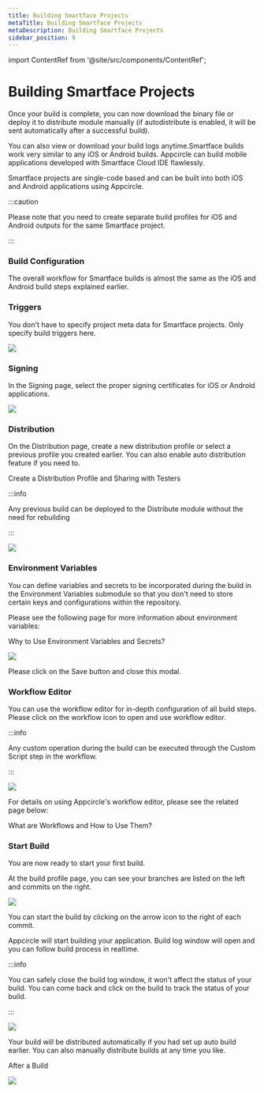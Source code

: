 ```yaml
---
title: Building Smartface Projects
metaTitle: Building Smartface Projects
metaDescription: Building Smartface Projects
sidebar_position: 9
---
```


import ContentRef from '@site/src/components/ContentRef';

# Building Smartface Projects

Once your build is complete, you can now download the binary file or deploy it to distribute module manually (if autodistribute is enabled, it will be sent automatically after a successful build).

You can also view or download your build logs anytime.Smartface builds work very similar to any iOS or Android builds. Appcircle can build mobile applications developed with Smartface Cloud IDE flawlessly.&#x20;

Smartface projects are single-code based and can be built into both iOS and Android applications using Appcircle.

:::caution

Please note that you need to create separate build profiles for iOS and Android outputs for the same Smartface project.

:::

### Build Configuration

The overall workflow for Smartface builds is almost the same as the iOS and Android build steps explained earlier.&#x20;

### Triggers

You don't have to specify project meta data for Smartface projects. Only specify build triggers here.

![](<https://cdn.appcircle.io/docs/assets/05-01-SmartfaceBuilds (1).jpg>)

###

### Signing

In the Signing page, select the proper signing certificates for iOS or Android applications.

![](https://cdn.appcircle.io/docs/assets/05-02-SmartfaceBuilds.jpg)

###

### Distribution

On the Distribution page, create a new distribution profile or select a previous profile you created earlier. You can also enable auto distribution feature if you need to.

<ContentRef url="../distribute/create-or-select-a-distribution-profile">
  Create a Distribution Profile and Sharing with Testers
</ContentRef>

:::info

Any previous build can be deployed to the Distribute module without the need for rebuilding

:::

![](https://cdn.appcircle.io/docs/assets/05-03-SmartfaceBuilds.jpg)

###

### Environment Variables

You can define variables and secrets to be incorporated during the build in the Environment Variables submodule so that you don't need to store certain keys and configurations within the repository.

Please see the following page for more information about environment variables:

<ContentRef url="../environment-variables/why-to-use-environment-variables-and-secrets">
  Why to Use Environment Variables and Secrets?
</ContentRef>

![](https://cdn.appcircle.io/docs/assets/05-04-SmartfaceBuilds.jpg)

Please click on the Save button and close this modal.

###

### Workflow Editor

You can use the workflow editor for in-depth configuration of all build steps. Please click on the workflow icon to open and use workflow editor.

:::info

Any custom operation during the build can be executed through the Custom Script step in the workflow.

:::

![](https://cdn.appcircle.io/docs/assets/03-05a-Smf-Build-Workflow.jpg)

For details on using Appcircle's workflow editor, please see the related page below:

<ContentRef url="../workflows/why-to-use-workflows">What are Workflows and How to Use Them?</ContentRef>

### Start Build

You are now ready to start your first build.

At the build profile page, you can see your branches are listed on the left and commits on the right.

![](<https://cdn.appcircle.io/docs/assets/01-06-Connect-Repository (1).jpg>)

You can start the build by clicking on the arrow icon to the right of each commit.

Appcircle will start building your application. Build log window will open and you can follow build process in realtime.

:::info

You can safely close the build log window, it won't affect the status of your build. You can come back and click on the build to track the status of your build.

:::

![](<https://cdn.appcircle.io/docs/assets/03-06-iOS-Build-Building (1).jpg>)

Your build will be distributed automatically if you had set up auto build earlier. You can also manually distribute builds at any time you like.

<ContentRef url="../build/after-a-build">After a Build</ContentRef>

![](https://cdn.appcircle.io/docs/assets/03-06-iOS-Build-AfterBuild.jpg)
